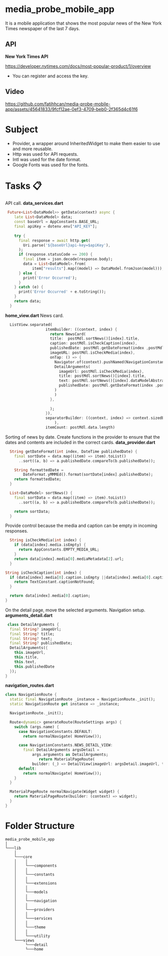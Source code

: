 # media_probe_mobile_app
It is a mobile application that shows the most popular news of the New York Times newspaper of the last 7 days.

## API

**New York Times API**

https://developer.nytimes.com/docs/most-popular-product/1/overview

- You can register and access the key.


## Video

https://github.com/fatihhcan/media-probe-mobile-app/assets/45641833/9fcf12ae-0ef3-4709-beb0-2f365d4c61f6


# Subject

- Provider, a wrapper around InheritedWidget to make them easier to use and more reusable.
- Http was used for API requests.
- Intl was used for the date format.
- Google Fonts was used for the fonts.

# Tasks 📋
API call. 
**data_services.dart**
```dart
 Future<List<DataModel>> getData(context) async {
    late List<DataModel> data;
    const baseUrl = AppConstants.BASE_URL;
    final apiKey = dotenv.env["API_KEY"];
   
    try {
      final response = await http.get(
        Uri.parse('${baseUrl}api-key=$apiKey'),
      );
      if (response.statusCode == 200) {
        final item = json.decode(response.body);
        data = List<DataModel>.from(
            item["results"].map((model) => DataModel.fromJson(model)));
      } else {
        print('Error Occurred');
      }
    } catch (e) {
      print('Error Occurred' + e.toString());
    }
    return data;
  }
```


**home_view.dart**
News card.
```dart
  ListView.separated(
                  itemBuilder: ((context, index) {
                    return NewsCard( 
                    title:  postMdl.sortNews()[index].title, 
                    caption: postMdl.isCheckCaption(index),
                    publishedDate: postMdl.getDateFormat(index ,postMdl.data[index].publishedDate), 
                    imageURL: postMdl.isCheckMedia(index),
                    onTap: () => {
                      Navigator.of(context).pushNamed(NavigationConstants.NEWS_DETAIL_VIEW, arguments: 
                      DetailArguments(
                        imageUrl: postMdl.isCheckMedia(index),
                        title: postMdl.sortNews()[index].title, 
                        text: postMdl.sortNews()[index].dataModelAbstract, 
                        publishedDate: postMdl.getDateFormat(index ,postMdl.data[index].publishedDate), 
                      )
                      )
                    },
                    
                    );
                  }),
                  separatorBuilder: ((context, index) => context.sizedBoxLowVertical
                      ),
                  itemCount: postMdl.data.length)
```

Sorting of news by date. Create functions in the provider to ensure that the dates and contents are included in the correct cards.
**data_provider.dart**

```dart
  String getDateFormat(int index, DateTime publishedDate) {
    final sortDate = data.map((item) => item).toList()
      ..sort((a, b) => a.publishedDate.compareTo(b.publishedDate));

    String formattedDate =
        DateFormat.yMMMEd().format(sortDate[index].publishedDate);
    return formattedDate;
  }
```
```dart
  List<DataModel> sortNews() {
    final sortData = data.map((item) => item).toList()
      ..sort((a, b) => a.publishedDate.compareTo(b.publishedDate));

    return sortData;
  }
  ```
Provide control because the media and caption can be empty in incoming responses.
```dart
  String isCheckMedia(int index) {
    if (data[index].media.isEmpty) {
      return AppConstants.EMPTY_MEDIA_URL;
    }
    return data[index].media[0].mediaMetadata[2].url;
  }
  ```

  ```dart
  String isCheckCaption(int index) {
    if (data[index].media[0].caption.isEmpty ||data[index].media[0].caption == "") {
      return TextConstant.captionNotFound;
    }

    return data[index].media[0].caption;
  }
  ```
  On the detail page, move the selected arguments. Navigation setup.
    **arguments_detail.dart**
```dart
 class DetailArguments {
  final String? imageUrl;
  final String? title;
  final String? text;
  final String? publishedDate;
  DetailArguments({
    this.imageUrl,
    this.title,
    this.text,
    this.publishedDate
  });
}
  ```
  **navigation_routes.dart**

```dart
class NavigationRoute {
  static final NavigationRoute _instance = NavigationRoute._init();
  static NavigationRoute get instance => _instance;

  NavigationRoute._init();

  Route<dynamic> generateRoute(RouteSettings args) {
    switch (args.name) {
      case NavigationConstants.DEFAULT:
        return normalNavigate( HomeView());

      case NavigationConstants.NEWS_DETAIL_VIEW:
        final DetailArguments argsDetail =
            args.arguments as DetailArguments;
               return MaterialPageRoute(
            builder: (_) => DetailView(imageUrl: argsDetail.imageUrl, title: argsDetail.title, text: argsDetail.text, publishedDate: argsDetail.publishedDate,));
      default:
        return normalNavigate( HomeView());
    }
  }

  MaterialPageRoute normalNavigate(Widget widget) {
    return MaterialPageRoute(builder: (context) => widget);
  }
}
  ```

  # Folder Structure

```
media_probe_mobile_app
│   
└───lib
    │
    └───core
    │    │    
    │    └───components
    │    │
    │    └───constants
    │    │    
    │    └───extensions
    │    │
    │    └───models
    │    │
    │    └───navigation
    │    │
    │    └───providers
    │    │
    │    └───services
    │    │
    │    └───theme
    │    │
    │    └───utility
    └───views
         └───detail
         └───home
```
